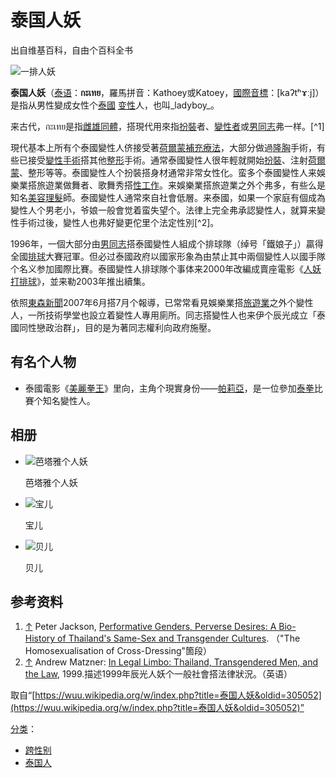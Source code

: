 # 泰国人妖

出自维基百科，自由个百科全书

![一排人妖](//upload.wikimedia.org/wikipedia/commons/thumb/b/ba/%E5%8E%9F%E6%AA%94_%2830676767750%29.jpg/400px-%E5%8E%9F%E6%AA%94_%2830676767750%29.jpg)

**泰国人妖**（[泰语](https://wuu.wikipedia.org/wiki/%E6%B3%B0%E8%AF%AD)：**กะเทย**，羅馬拼音：Kathoey或Katoey，[國際音標](https://wuu.wikipedia.org/wiki/%E5%9C%8B%E9%9A%9B%E9%9F%B3%E6%A8%99)：\[kaʔtʰɤːj\]）是指从男性變成女性个[泰國](https://wuu.wikipedia.org/wiki/%E6%B3%B0%E5%9C%8B) [变性](https://wuu.wikipedia.org/wiki/%E5%8F%98%E6%80%A7)人，也叫_ladyboy_。

来古代，กะเทย是指[雌雄同體](https://wuu.wikipedia.org/w/index.php?title=%E9%9B%8C%E9%9B%84%E5%90%8C%E9%AB%94&action=edit&redlink=1)，搭現代用來指[扮裝](https://wuu.wikipedia.org/w/index.php?title=%E6%89%AE%E8%A3%9D&action=edit&redlink=1)者、[變性者](https://wuu.wikipedia.org/w/index.php?title=%E8%AE%8A%E6%80%A7%E8%80%85&action=edit&redlink=1)或[男同志](https://wuu.wikipedia.org/w/index.php?title=%E7%94%B7%E5%90%8C%E5%BF%97&action=edit&redlink=1)弗一样。[^1]

現代基本上所有个泰國變性人侪接受著[荷爾蒙補充療法](https://wuu.wikipedia.org/w/index.php?title=%E8%8D%B7%E7%88%BE%E8%92%99%E8%A3%9C%E5%85%85%E7%99%82%E6%B3%95&action=edit&redlink=1)，大部分做過[隆胸](https://wuu.wikipedia.org/w/index.php?title=%E9%9A%86%E8%83%B8&action=edit&redlink=1)手術，有些已接受[變性手術](https://wuu.wikipedia.org/w/index.php?title=%E8%AE%8A%E6%80%A7%E6%89%8B%E8%A1%93&action=edit&redlink=1)搭其他[整形](https://wuu.wikipedia.org/w/index.php?title=%E6%95%B4%E5%BD%A2&action=edit&redlink=1)手術。通常泰國變性人很年輕就開始[扮裝](https://wuu.wikipedia.org/w/index.php?title=%E6%89%AE%E8%A3%9D&action=edit&redlink=1)、注射[荷爾蒙](https://wuu.wikipedia.org/w/index.php?title=%E8%8D%B7%E7%88%BE%E8%92%99&action=edit&redlink=1)、整形等等。泰國變性人个扮裝搭身材通常非常女性化。蛮多个泰國變性人来娛樂業搭旅遊業做舞者、歌舞秀搭[性工作](https://wuu.wikipedia.org/w/index.php?title=%E6%80%A7%E5%B7%A5%E4%BD%9C&action=edit&redlink=1)。来娛樂業搭旅遊業之外个弗多，有些么是知名[美容](https://wuu.wikipedia.org/w/index.php?title=%E7%BE%8E%E5%AE%B9&action=edit&redlink=1)[理髮](https://wuu.wikipedia.org/w/index.php?title=%E7%90%86%E9%AB%AE&action=edit&redlink=1)師。泰國變性人通常來自社會低層。来泰國，如果一个家庭有個成為變性人个男老小，爷娘一般會觉着蛮失望个。法律上完全弗承認變性人，就算来變性手術过後，變性人也弗好變更佗里个法定性別[^2]。

1996年，一個大部分由[男同志](https://wuu.wikipedia.org/w/index.php?title=%E7%94%B7%E5%90%8C%E5%BF%97&action=edit&redlink=1)搭泰國變性人組成个排球隊（绰号「鐵娘子」）贏得全國[排球](https://wuu.wikipedia.org/wiki/%E6%8E%92%E7%90%83)大賽冠軍。但必过泰國政府以國家形象為由禁止其中兩個變性人以國手隊个名义参加國際比賽。泰國變性人排球隊个事体来2000年改編成賣座電影《[人妖打排球](https://wuu.wikipedia.org/w/index.php?title=%E4%BA%BA%E5%A6%96%E6%89%93%E6%8E%92%E7%90%83)》，並来勒2003年推出續集。

依照[東森新聞](https://wuu.wikipedia.org/w/index.php?title=%E6%9D%B1%E6%A3%AE%E6%96%B0%E8%81%9E&action=edit&redlink=1)2007年6月搭7月个報導，已常常看見娛樂業搭[旅遊業](https://wuu.wikipedia.org/w/index.php?title=%E6%97%85%E9%81%8A%E6%A5%AD&action=edit&redlink=1)之外个變性人，一所技術學堂也設立着變性人專用廁所。同志搭變性人也来伊个辰光成立「泰國同性戀政治群」，目的是为著同志權利向政府施壓。

## 有名个人物

- 泰國電影《[美麗拳王](https://wuu.wikipedia.org/w/index.php?title=%E7%BE%8E%E9%BA%97%E6%8B%B3%E7%8E%8B&action=edit&redlink=1)》里向，主角个現實身份——[帕莉亞](https://wuu.wikipedia.org/w/index.php?title=%E5%B8%95%E8%8E%89%E4%BA%9E&action=edit&redlink=1)，是一位參加[泰拳](https://wuu.wikipedia.org/wiki/%E6%B3%B0%E6%8B%B3)比賽个知名變性人。

## 相册

- ![芭塔雅个人妖](//upload.wikimedia.org/wikipedia/commons/thumb/5/50/Pattaya_transwomen_2.jpg/500px-Pattaya_transwomen_2.jpg "芭塔雅个人妖")
 
  芭塔雅个人妖

- ![宝儿](//upload.wikimedia.org/wikipedia/commons/thumb/1/1d/Treechada_Petcharat_POEM_Autumn-Winter_2019.png/259px-Treechada_Petcharat_POEM_Autumn-Winter_2019.png "宝儿")
 
  宝儿

- ![贝儿](//upload.wikimedia.org/wikipedia/commons/thumb/2/24/Bell_Nuntita_at_VERY_TV_%28cropped%29.jpg/250px-Bell_Nuntita_at_VERY_TV_%28cropped%29.jpg "贝儿")
  
  贝儿

## 参考资料

1. [↑](#cite_ref-1) Peter Jackson, [Performative Genders, Perverse Desires: A Bio-History of Thailand's Same-Sex and Transgender Cultures](http://wwwsshe.murdoch.edu.au/intersections/issue9/jackson.html). （"The Homosexualisation of Cross-Dressing"箇段）
2. [↑](#cite_ref-2) Andrew Matzner: [In Legal Limbo: Thailand, Transgendered Men, and the Law](https://web.archive.org/web/20041120094937/http://home.att.net/~leela2/inlegallimbo.htm), 1999.描述1999年辰光人妖个一般社會搭法律狀況。（英语）

取自“[https://wuu.wikipedia.org/w/index.php?title=泰国人妖&oldid=305052](https://wuu.wikipedia.org/w/index.php?title=泰国人妖&oldid=305052)”

[分类](https://wuu.wikipedia.org/wiki/Special:%E9%A1%B5%E9%9D%A2%E5%88%86%E7%B1%BB)：​

- [跨性别](https://wuu.wikipedia.org/wiki/Category:%E8%B7%A8%E6%80%A7%E5%88%AB)
- [泰国人](https://wuu.wikipedia.org/wiki/Category:%E6%B3%B0%E5%9B%BD%E4%BA%BA)
<!-- tcd_original_link https://wuu.wikipedia.org/wiki/%E6%B3%B0%E5%9B%BD%E4%BA%BA%E5%A6%96 -->
